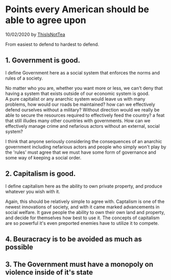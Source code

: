 Points every American should be able to agree upon
===================================================
10/02/2020 by [ThisIsNotTea](https://twitter.com/ThisIsNotTea) 


From easiest to defend to hardest to defend.
## 1. Government is good.

I define Government here as a social system that enforces the norms and rules of a society.

No matter who you are, whether you want more or less, we can't deny that having a system that exists outside of our economic system is good.  
A pure capitalist or any anarchic system would leave us with many problems, how would our roads be maintained? how can we effectively defend ourselves without a military?
Without direction would we really be able to secure the resources required to effectively feed the country? a feat that still illudes many other countries with governments.
How can we effectively manage crime and nefarious actors without an external, social system?

I think that anyone seriously considering the consequences of an anarchic government including nefarious actors and people who simply won't play by the 'rules' must agree that
we must have some form of governance and some way of keeping a social order.

## 2. Capitalism is good.

I define capitalism here as the ability to own private property, and produce whatever you wish with it.

Again, this should be relatively simple to agree with.  Captalism is one of the newest innovations of society, and with it came marked advancements in social welfare. 
It gave people the ability to own their own land and property, and decide for themselves how best to use it.  The concepts of capitalism are so powerful it's even preported enemies
have to utilize it to compete. 

## 4. Beuracracy is to be avoided as much as possible


## 3. The Government must have a monopoly on violence inside of it's state

